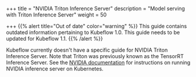 +++
title = "NVIDIA Triton Inference Server"
description = "Model serving with Triton Inference Server"
weight = 50
                    
+++
{{% alert title="Out of date" color="warning" %}}
This guide contains outdated information pertaining to Kubeflow 1.0. This guide
needs to be updated for Kubeflow 1.1.
{{% /alert %}}

Kubeflow currently doesn't have a specific guide for NVIDIA Triton Inference 
Server. Note that Triton was previously known as the TensorRT Inference Server.
See the [NVIDIA
documentation](https://github.com/triton-inference-server/server/tree/main/deploy)
for instructions on running NVIDIA inference server on Kubernetes.

